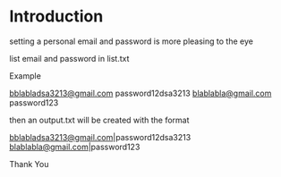 # Introduction
setting a personal email and password is more pleasing to the eye

list email and password in list.txt

Example

bblabladsa3213@gmail.com
password12dsa3213
blablabla@gmail.com
password123

then an output.txt will be created with the format

bblabladsa3213@gmail.com|password12dsa3213
blablabla@gmail.com|password123

Thank You
